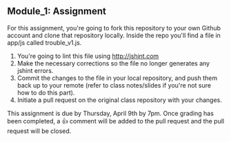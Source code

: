 ## Module_1: Assignment

For this assignment, you're going to fork this repository to your own Github account and clone that repository locally. Inside the repo you'll find a file in app/js called trouble_v1.js. 

1. You're going to lint this file using http://jshint.com 
2. Make the necessary corrections so the file no longer generates any jshint errors.
3. Commit the changes to the file in your local repository, and push them back up to your remote (refer to class notes/slides if you're not sure how to do this part).
4. Initiate a pull request on the original class repository with your changes.

This assignment is due by Thursday, April 9th by 7pm. Once grading has been completed, a :+1: comment will be added to the pull request and the pull request will be closed.